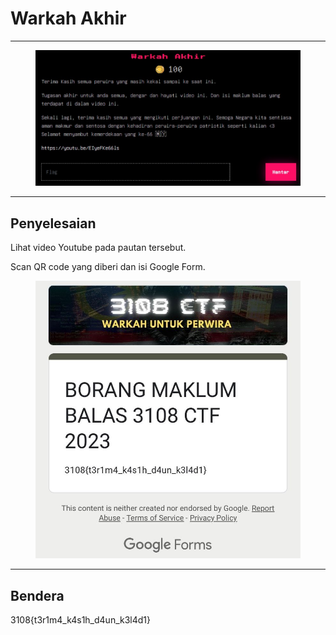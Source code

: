 # Warkah Akhir

***

<figure><img src="../../../../.gitbook/assets/image (21).png" alt=""><figcaption></figcaption></figure>

***

## Penyelesaian

Lihat video Youtube pada pautan tersebut.

Scan QR code yang diberi dan isi Google Form.

<figure><img src="../../../../.gitbook/assets/image (22).png" alt=""><figcaption></figcaption></figure>

***

## Bendera

3108{t3r1m4\_k4s1h\_d4un\_k3l4d1}
